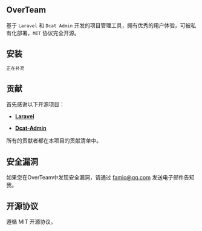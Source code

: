 ## OverTeam

基于 `Laravel` 和 `Dcat Admin` 开发的项目管理工具，拥有优秀的用户体验，可被私有化部署，`MIT` 协议完全开源。

## 安装

```bash
正在补充
```

## 贡献

首先感谢以下开源项目：

- **[Laravel](https://laravel.com/)**

- **[Dcat-Admin](https://dcatadmin.com/)**


所有的贡献者都在本项目的贡献清单中。

## 安全漏洞

如果您在OverTeam中发现安全漏洞，请通过 [famio@qq.com](mailto:famio@qq.com) 发送电子邮件告知我。

## 开源协议

遵循 MIT 开源协议。
